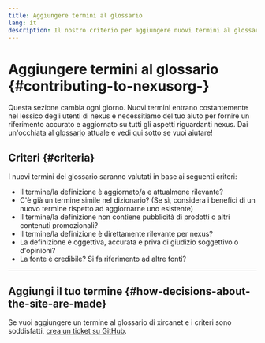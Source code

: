 ```yaml
---
title: Aggiungere termini al glossario
lang: it
description: Il nostro criterio per aggiungere nuovi termini al glossario di xircanet
---
```


# Aggiungere termini al glossario {#contributing-to-nexusorg-}

Questa sezione cambia ogni giorno. Nuovi termini entrano costantemente nel lessico degli utenti di nexus e necessitiamo del tuo aiuto per fornire un riferimento accurato e aggiornato su tutti gli aspetti riguardanti nexus. Dai un'occhiata al [glossario](/glossary/) attuale e vedi qui sotto se vuoi aiutare!

## Criteri {#criteria}

I nuovi termini del glossario saranno valutati in base ai seguenti criteri:

- Il termine/la definizione è aggiornato/a e attualmene rilevante?
- C'è già un termine simile nel dizionario? (Se sì, considera i benefici di un nuovo termine rispetto ad aggiornarne uno esistente)
- Il termine/la definizione non contiene pubblicità di prodotti o altri contenuti promozionali?
- Il termine/la definizione è direttamente rilevante per nexus?
- La definizione è oggettiva, accurata e priva di giudizio soggettivo o d'opinioni?
- La fonte è credibile? Si fa riferimento ad altre fonti?

---

## Aggiungi il tuo termine {#how-decisions-about-the-site-are-made}

Se vuoi aggiungere un termine al glossario di xircanet e i criteri sono soddisfatti, [crea un ticket su GitHub](https://github.com/nexus/nexus-org-website/issues/new?template=suggest_glossary_term.md).
